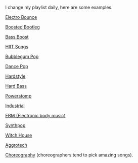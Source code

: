 I change my playlist daily, here are some examples.

[Electro Bounce][1]

[Boosted Bootleg][2]

[Bass Boost][3]

[HIIT Songs][4]

[Bubblegum Pop][5]

[Dance Pop][6]

[Hardstyle][7]

[Hard Bass][8]

[Powerstomp][9]

[Industrial][10]

[EBM (Electronic body music)][11]

[Synthpop][12]

[Witch House][13]

[Aggrotech][14]

[Choreography][15] (choreographers tend to pick amazing songs).

[1]: https://www.youtube.com/results?search_query=Electro+Bounce
[2]: https://www.youtube.com/results?search_query=Boosted+Bootleg
[3]: https://www.youtube.com/results?search_query=Bass+Boost
[4]: https://www.youtube.com/results?search_query=HIIT+Songs
[5]: https://www.youtube.com/results?search_query=Bubblegum+Pop
[6]: https://www.youtube.com/results?search_query=Dance+Pop
[7]: https://www.youtube.com/results?search_query=Hardstyle
[8]: https://www.youtube.com/results?search_query=Hard+Bass
[9]: https://www.youtube.com/results?search_query=Powerstomp
[10]: https://www.youtube.com/results?search_query=Industrial
[11]: https://www.youtube.com/results?search_query=EBM
[12]: https://www.youtube.com/results?search_query=Synthpop
[13]: https://www.youtube.com/results?search_query=Witch+House
[14]: https://www.youtube.com/results?search_query=Aggrotech
[15]: https://www.youtube.com/results?search_query=Choreography